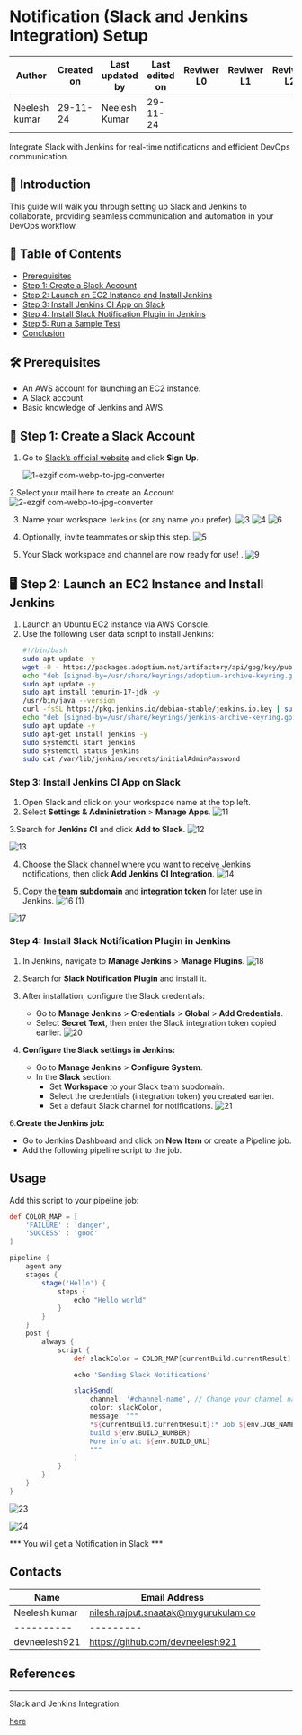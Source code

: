 
# Notification (Slack and Jenkins Integration) Setup

| **Author** | **Created on** | **Last updated by** | **Last edited on** | **Reviwer L0** |**Reviwer L1** |**Reviwer L2** |
|------------|----------------|----------------------|---------------------|---------------|---------------|---------------|
| Neelesh kumar      | 29-11-24      | Neelesh  Kumar             | 29-11-24           |  | | |     


Integrate Slack with Jenkins for real-time notifications and efficient DevOps communication.

## 🚀 Introduction
This guide will walk you through setting up Slack and Jenkins to collaborate, providing seamless communication and automation in your DevOps workflow.

## 📑 Table of Contents
- [Prerequisites](#prerequisites)
- [Step 1: Create a Slack Account](#step-1-create-a-slack-account)
- [Step 2: Launch an EC2 Instance and Install Jenkins](#step-2-launch-an-ec2-instance-and-install-jenkins)
- [Step 3: Install Jenkins CI App on Slack](#step-3-install-jenkins-ci-app-on-slack)
- [Step 4: Install Slack Notification Plugin in Jenkins](#step-4-install-slack-notification-plugin-in-jenkins)
- [Step 5: Run a Sample Test](#step-5-run-a-sample-test)
- [Conclusion](#conclusion)

## 🛠️ Prerequisites
- An AWS account for launching an EC2 instance.
- A Slack account.
- Basic knowledge of Jenkins and AWS.

## 📝 Step 1: Create a Slack Account

1. Go to [Slack’s official website](https://slack.com) and click **Sign Up**.

   ![1-ezgif com-webp-to-jpg-converter](https://github.com/user-attachments/assets/4d899bce-471f-419f-adcd-59febcddb54d)

2.Select your mail here to create an Account
 ![2-ezgif com-webp-to-jpg-converter](https://github.com/user-attachments/assets/aeb37b90-108f-40d6-af6f-b6d55d765298)

3. Name your workspace `Jenkins` (or any name you prefer).
 ![3](https://github.com/user-attachments/assets/d24b3986-3c72-454e-9a10-13ee9c918ed5)
![4](https://github.com/user-attachments/assets/29adc01b-2a9d-481f-a404-8d2ddc196432)
![6](https://github.com/user-attachments/assets/1df1956e-a16f-4a01-9997-a2768bdc9dfb)

4. Optionally, invite teammates or skip this step.
   ![5](https://github.com/user-attachments/assets/0688fb05-0b0a-45cf-bddc-d26b3d53dba5)

5. Your Slack workspace and channel are now ready for use!
. ![9](https://github.com/user-attachments/assets/33e376b7-17b5-4fcd-a731-77f693eecb4b)


## 🖥️ Step 2: Launch an EC2 Instance and Install Jenkins

1. Launch an Ubuntu EC2 instance via AWS Console.
2. Use the following user data script to install Jenkins:
   ```bash
   #!/bin/bash
   sudo apt update -y
   wget -O - https://packages.adoptium.net/artifactory/api/gpg/key/public | sudo tee /usr/share/keyrings/adoptium-archive-keyring.gpg > /dev/null
   echo "deb [signed-by=/usr/share/keyrings/adoptium-archive-keyring.gpg] https://packages.adoptium.net/artifactory/deb $(awk -F= '/^VERSION_CODENAME/{print$2}' /etc/os-release) main" | sudo tee /etc/apt/sources.list.d/adoptium.list
   sudo apt update -y
   sudo apt install temurin-17-jdk -y
   /usr/bin/java --version
   curl -fsSL https://pkg.jenkins.io/debian-stable/jenkins.io.key | sudo gpg --dearmor -o /usr/share/keyrings/jenkins-archive-keyring.gpg
   echo "deb [signed-by=/usr/share/keyrings/jenkins-archive-keyring.gpg] https://pkg.jenkins.io/debian-stable binary/" | sudo tee /etc/apt/sources.list.d/jenkins.list
   sudo apt update -y
   sudo apt-get install jenkins -y
   sudo systemctl start jenkins
   sudo systemctl status jenkins
   sudo cat /var/lib/jenkins/secrets/initialAdminPassword

### Step 3: Install Jenkins CI App on Slack
1. Open Slack and click on your workspace name at the top left.
2. Select **Settings & Administration** > **Manage Apps**.
   ![11](https://github.com/user-attachments/assets/96867830-6f0e-4925-a05b-a7a0c39f4003)

3.Search for **Jenkins CI** and click **Add to Slack**.
 ![12](https://github.com/user-attachments/assets/f94aedef-b3ed-4c39-abaa-5a638477e01e)

![13](https://github.com/user-attachments/assets/94ee5557-0453-4005-b943-34c5e908fea8)

4. Choose the Slack channel where you want to receive Jenkins notifications, then click **Add Jenkins CI Integration**.
   ![14](https://github.com/user-attachments/assets/edbe08f6-534e-409c-82fc-a6d9a26bf5bb)


5. Copy the **team subdomain** and **integration token** for later use in Jenkins.
 ![16 (1)](https://github.com/user-attachments/assets/e9b5d182-56e8-4409-a440-648cacc3a1c2)

 ![17](https://github.com/user-attachments/assets/f71d7698-cb4c-420a-8582-29d9f79ebedb)




### Step 4: Install Slack Notification Plugin in Jenkins
1. In Jenkins, navigate to **Manage Jenkins** > **Manage Plugins**.
   ![18](https://github.com/user-attachments/assets/72f3015c-8a84-40ed-98ad-4b5c3a50ecaf)

2. Search for **Slack Notification Plugin** and install it.
4. After installation, configure the Slack credentials:
   - Go to **Manage Jenkins** > **Credentials** > **Global** > **Add Credentials**.
   - Select **Secret Text**, then enter the Slack integration token copied earlier.
     ![20](https://github.com/user-attachments/assets/ce060509-d7f3-4341-a913-2341cd582324)

5. **Configure the Slack settings in Jenkins:**
   - Go to **Manage Jenkins** > **Configure System**.
   - In the **Slack** section:
     - Set **Workspace** to your Slack team subdomain.
     - Select the credentials (integration token) you created earlier.
     - Set a default Slack channel for notifications.
       ![21](https://github.com/user-attachments/assets/749b2881-751e-4c9e-8d9d-ae29ce04e691)

6.**Create the Jenkins job:**
   - Go to Jenkins Dashboard and click on **New Item** or create a Pipeline job.
   - Add the following pipeline script to the job.

## Usage

Add this script to your pipeline job:

```groovy
def COLOR_MAP = [
    'FAILURE' : 'danger',
    'SUCCESS' : 'good'
]

pipeline {
    agent any
    stages {
        stage('Hello') {
            steps {
                echo "Hello world"
            }
        }
    }
    post {
        always {
            script {
                def slackColor = COLOR_MAP[currentBuild.currentResult] ?: 'warning' // Default to 'warning' if the result is not explicitly defined

                echo 'Sending Slack Notifications'

                slackSend(
                    channel: '#channel-name', // Change your channel name
                    color: slackColor,
                    message: """
                    *${currentBuild.currentResult}:* Job ${env.JOB_NAME}
                    build ${env.BUILD_NUMBER}
                    More info at: ${env.BUILD_URL}
                    """
                )
            }
        }
    }
}
```

![23](https://github.com/user-attachments/assets/b900aee8-db33-421e-b513-33e3b021f95b)

![24](https://github.com/user-attachments/assets/e5c5fe58-ab70-4434-86e1-26fe02f66d9b)

*** You will get a Notification in Slack ***



## Contacts

| Name| Email Address      |
|-----|--------------------------|
| Neelesh kumar | nilesh.rajput.snaatak@mygurukulam.co || GitHub | URL |
|----------|---------|
|  devneelesh921  |  https://github.com/devneelesh921  |


## References
--------------
Slack and Jenkins Integration 

[here](https://www.blazemeter.com/blog/how-to-integrate-your-github-repository-to-your-jenkins-project)
